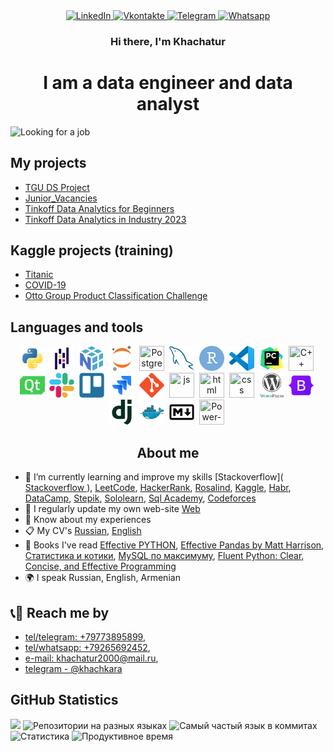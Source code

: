 
<div id="socials" align="center">
    <a href="https://www.linkedin.com/in/khachatur-karapetian-71a2aba2/">
    <img src="https://img.shields.io/badge/LinkedIn-blue?style=for-the-badge&logo=linkedin&logoColor=white" alt="LinkedIn"/>
  </a>
  
  <a href="https://vk.com/id39817202">
    <img src="https://img.shields.io/badge/Vk-blue?style=for-the-badge&logo=vk&logoColor=white" alt="Vkontakte"/>
  </a>
  
  <a href="https://t.me/khachkara">
    <img src="https://img.shields.io/badge/Telegram-blue?style=for-the-badge&logo=telegram&logoColor=white" alt="Telegram"/>
  </a>

  <a href="https://web.whatsapp.com//khachkara">
    <img src="https://img.shields.io/badge/Whatsapp-darkgreen?style=for-the-badge&logo=Whatsapp&logoColor=white" alt="Whatsapp"/>
  </a>
</div>

<div id="header" align="center">
    <h3>Hi there, I'm Khachatur</h3>
    <h1>I am a data engineer and data analyst</h1>
</div>

<img src="https://i.imgur.com/oEdaCVO.jpeg" alt="Looking for a job"/>

## My projects

- [TGU DS Project](https://github.com/KhachKara/TGU_kursovaya?target=_blank)
- [Junior_Vacancies](https://github.com/KhachKara/DS_Junior_Vacancies/tree/master?target=_blank)
- [Tinkoff Data Analytics for Beginners](https://github.com/KhachKara/Tink_Data_Analyst_For_Beginners?target=_blank)
- [Tinkoff Data Analytics in Industry 2023](https://github.com/KhachKara/Tink_Data_Analytics_in_Industry_2023?target=_blank)

## Kaggle projects (training)

- [Titanic](https://www.kaggle.com/competitions/titanic/submissions)
- [COVID-19](https://www.kaggle.com/khachkara/khach-covid-19/edit)
- [Otto Group Product Classification Challenge](https://www.kaggle.com/code/khachkara/khach-otto)

## Languages and tools

<div align="center">
  <img src="https://github.com/devicons/devicon/blob/master/icons/python/python-original.svg" title="Python" width="40" height="40"/>&nbsp;
  <img src="https://github.com/devicons/devicon/blob/master/icons/pandas/pandas-original.svg" title="Pandas" width="40" height="40"/>&nbsp;
  <img src="https://github.com/devicons/devicon/blob/master/icons/numpy/numpy-original.svg" title="NumPy" width="40" height="40"/>&nbsp;
  <img src="https://github.com/devicons/devicon/blob/master/icons/jupyter/jupyter-original.svg" title="Jupyter" width="40" height="40"/>&nbsp;
  <img src="https://cdn.jsdelivr.net/gh/devicons/devicon/icons/postgresql/postgresql-original.svg" title="PostgreSQL" width="40" height="40"/>&nbsp;
  <img src="https://github.com/devicons/devicon/blob/master/icons/mysql/mysql-original.svg" title="MySQL" width="40" height="40"/>&nbsp;
  <img src="https://github.com/devicons/devicon/blob/master/icons/rstudio/rstudio-original.svg" title="R-Studio" width="40" height="40"/>&nbsp;
  <img src="https://github.com/devicons/devicon/blob/master/icons/vscode/vscode-original.svg" title="VsCode" width="40" height="40"/>&nbsp;
  <img src="https://github.com/devicons/devicon/blob/master/icons/pycharm/pycharm-original.svg" title="PyCharm" width="40" height="40"/>&nbsp;
  <img src="https://cdn.jsdelivr.net/gh/devicons/devicon@latest/icons/cplusplus/cplusplus-original.svg" title="C++" width="40" height="40"/>&nbsp;
  <img src="https://github.com/devicons/devicon/blob/master/icons/qt/qt-original.svg" title="Qt" width="40" height="40"/>&nbsp;
  <img src="https://github.com/devicons/devicon/blob/master/icons/slack/slack-original.svg" title="Slack" width="40" height="40"/>&nbsp;
  <img src="https://github.com/devicons/devicon/blob/master/icons/trello/trello-plain.svg" title="Trello" width="40" height="40"/>&nbsp;
  <img src="https://github.com/devicons/devicon/blob/master/icons/jira/jira-original.svg" title="Jira" width="40" height="40"/>&nbsp;
  <img src="https://github.com/devicons/devicon/blob/master/icons/git/git-original.svg" title="GitHub" width="40" height="40"/>&nbsp;
  <img src="https://cdn.jsdelivr.net/gh/devicons/devicon/icons/javascript/javascript-original.svg" title="js" width="40" height="40"/>&nbsp;
  <img src="https://cdn.jsdelivr.net/gh/devicons/devicon/icons/html5/html5-original.svg" title="html" width="40" height="40"/>&nbsp;
  <img src="https://cdn.jsdelivr.net/gh/devicons/devicon/icons/css3/css3-original.svg" title="css" width="40" height="40"/>&nbsp;
  <img src="https://github.com/devicons/devicon/blob/master/icons/wordpress/wordpress-original.svg" title="WordPress" width="40" height="40"/>&nbsp;
  <img src="https://github.com/devicons/devicon/blob/master/icons/bootstrap/bootstrap-original.svg" title="Bootstrap" width="40" height="40"/>&nbsp;
  <img src="https://github.com/devicons/devicon/blob/master/icons/django/django-plain.svg" title="Django" width="40" height="40"/>&nbsp;
  <img src="https://github.com/devicons/devicon/blob/master/icons/docker/docker-original.svg" title="Docker" width="40" height="40"/>&nbsp;
  <img src="https://github.com/devicons/devicon/blob/master/icons/markdown/markdown-original.svg" title="Markdown" width="40" height="40"/>&nbsp;
  <img src="https://github.com/microsoft/PowerBI-Icons/blob/main/SVG/Power-BI.svg" title="Power-BI" width="40" height="40"/>&nbsp;
</div>

## <center> About me

- 🌱 I’m currently learning and improve my skills
    [Stackoverflow](<a href="https://stackoverflow.com/users/12917313/Хачатур-Карапетян?target=_blank"> Stackoverflow </a>),
    [LeetCode](https://github.com/KhachKara/LeetCode/tree/master/my-folder/problems?target=_blank),
    [HackerRank](https://www.hackerrank.com/khachkara?target=_blank),
    [Rosalind](https://rosalind.info/users/Khachkara/?target=_blank),
    [Kaggle](https://www.kaggle.com?target=_blank),
    [Habr](https://habr.com/ru/users/Khachkara/?target=_blank),
    [DataCamp](https://app.datacamp.com/profile/khachatur2000/?target=_blank),
    [Stepik](https://stepik.org/users/3456440/?target=_blank),
    [Sololearn](https://www.sololearn.com/profile/473527/?target=_blank),
    [Sql Academy](https://sql-academy.org/en/trainer?target=_blank),
    [Codeforces](https://codeforces.com/profile/khachkara2000)
- 📝 I regularly update my own web-site [Web](https://khachkara.github.io?target="_blank")
- 📄 Know about my experiences
- 📋 My CV's
    [Russian](https://cloud.mail.ru/public/XcvN/GuPbWsaDG),
    [English](https://cloud.mail.ru/public/a1dW/Yr1YwyjM1)
- 📕 Books I've read
    [Effective PYTHON](https://www.amazon.com/gp/product/0134853989),
    [Effective Pandas by Matt Harrison](https://datatalks.club/books/20220131-effective-pandas.html),
    [Статистика и котики](https://www.litres.ru/book/vladimir-savelev-10569666/statistika-i-kotiki-28731109/),
    [MySQL по максимуму](https://www.piter.com/collection/bestsellery-oreilly/product/mysql-po-maksimumu-3-e-izdanie),
    [Fluent Python: Clear, Concise, and Effective Programming](https://medium.com/@murattscheis/fluent-python-clear-concise-and-effective-programming-unlimited-acces-6f246c392e28)
- 🌍 I speak Russian, English, Armenian

## 📞📧 Reach me by

- [tel/telegram: +79773895899](https://web.whatsapp.com/send?phone=+79773895899),
- [tel/whatsapp: +79265692452](tel:+79265692452),
- [e-mail: khachatur2000@mail.ru](mailto:khachatur2000@mail.ru),
- [telegram - @khachkara](https://t.me/khachkara)

## GitHub Statistics

![](http://github-profile-summary-cards.vercel.app/api/cards/profile-details?username=khachkara&theme=default)
![Репозитории на разных языках](http://github-profile-summary-cards.vercel.app/api/cards/repos-per-language?username=khachkara&theme=default)
![Самый частый язык в коммитах](http://github-profile-summary-cards.vercel.app/api/cards/most-commit-language?username=khachkara&theme=default)
![Статистика](http://github-profile-summary-cards.vercel.app/api/cards/stats?username=khachkara&theme=default)
![Продуктивное время](http://github-profile-summary-cards.vercel.app/api/cards/productive-time?username=khachkara&theme=default&utcOffset=8)

<!--
**KhachKara/KhachKara** is a ✨ _special_ ✨ repository because its `README.md` (this file) appears on your GitHub profile.

Here are some ideas to get you started:

- 🔭 I’m currently working on ...
- 🌱 I’m currently learning ...
- 👯 I’m looking to collaborate on ...
- 🤔 I’m looking for help with ...
- 💬 Ask me about ...
- 📫 How to reach me: ...
- 😄 Pronouns: ...
- ⚡ Fun fact: ...
-->
